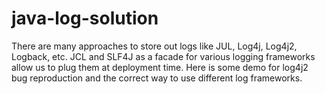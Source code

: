# java-log-solution

There are many approaches to store out logs like JUL, Log4j, Log4j2, Logback, etc. JCL and SLF4J as a facade for various logging frameworks allow us to plug them at deployment time. Here is some demo for log4j2 bug reproduction and the correct way to use different log frameworks.